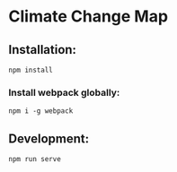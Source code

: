 # Climate Change Map

## Installation:
`npm install`
### Install webpack globally:
`npm i -g webpack`

## Development:
`npm run serve`